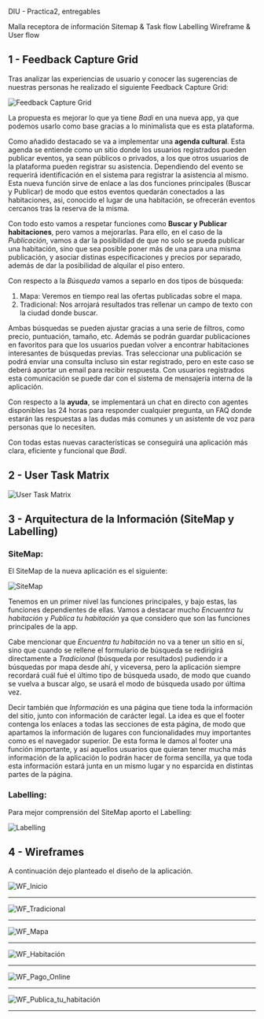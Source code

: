 DIU - Practica2, entregables

Malla receptora de información 
Sitemap & Task flow 
Labelling 
Wireframe & User flow 


1 - Feedback Capture Grid
-----

Tras analizar las experiencias de usuario y conocer las sugerencias de nuestras personas he realizado el siguiente Feedback Capture Grid:

![Feedback Capture Grid](https://github.com/Jovalga/DIU20/blob/master/P2/Feedback%20Capture%20Grid.jpg "Feedback Capture Grid")

La propuesta es mejorar lo que ya tiene *Badi* en una nueva app, ya que podemos usarlo como base gracias a lo minimalista que es esta plataforma.

Como añadido destacado se va a implementar una **agenda cultural**. Esta agenda se entiende como un sitio donde los usuarios registrados pueden publicar eventos, ya sean públicos o privados, a los que otros usuarios de la plataforma pueden registrar su asistencia. Dependiendo del evento se requerirá identificación en el sistema para registrar la asistencia al mismo.
Esta nueva función sirve de enlace a las dos funciones principales (Buscar y Publicar) de modo que estos eventos quedarán conectados a las habitaciones, asi, conocido el lugar de una habitación, se ofrecerán eventos cercanos tras la reserva de la misma.

Con todo esto vamos a respetar funciones como **Buscar y Publicar habitaciones**, pero vamos a mejorarlas. Para ello, en el caso de la *Publicación*, vamos a dar la posibilidad de que no solo se pueda publicar una habitación, sino que sea posible poner más de una para una misma publicación, y asociar distinas especificaciones y precios por separado, además de dar la posibilidad de alquilar el piso entero.

Con respecto a la *Búsqueda* vamos a separlo en dos tipos de búsqueda:
<ol>
  <li>Mapa: Veremos en tiempo real las ofertas publicadas sobre el mapa.</li>
  <li>Tradicional: Nos arrojará resultados tras rellenar un campo de texto con la ciudad donde buscar.</li>
 </ol>

Ambas búsquedas se pueden ajustar gracias a una serie de filtros, como precio, puntuación, tamaño, etc. Además se podrán guardar publicaciones en favoritos para que los usuarios puedan volver a encontrar habitaciones interesantes de búsquedas previas. Tras seleccionar una publicación se podrá enviar una consulta incluso sin estar registrado, pero en este caso se deberá aportar un email para recibir respuesta. Con usuarios registrados esta comunicación se puede dar con el sistema de mensajería interna de la aplicación.

Con respecto a la **ayuda**, se implementará un chat en directo con agentes disponibles las 24 horas para responder cualquier pregunta, un FAQ donde estarán las respuestas a las dudas más comunes y un asistente de voz para personas que lo necesiten.

Con todas estas nuevas características se conseguirá una aplicación más clara, eficiente y funcional que *Badi*.

2 - User Task Matrix
-----

![User Task Matrix](https://github.com/Jovalga/DIU20/blob/master/P2/User%20Task%20Matrix.jpg "User Task Matrix")

3 - Arquitectura de la Información (SiteMap y Labelling)
-----

### SiteMap:
El SiteMap de la nueva aplicación es el siguiente:

![SiteMap](https://github.com/Jovalga/DIU20/blob/master/P2/Sitemap.jpg "SiteMap")

Tenemos en un primer nivel las funciones principales, y bajo estas, las funciones dependientes de ellas. Vamos a destacar mucho *Encuentra tu habitación* y *Publica tu habitación* ya que considero que son las funciones principales de la app.

Cabe mencionar que *Encuentra tu habitación* no va a tener un sitio en sí, sino que cuando se rellene el formulario de búsqueda se redirigirá directamente a *Tradicional* (búsqueda por resultados) pudiendo ir a búsquedas por mapa desde ahí, y viceversa, pero la aplicación siempre recordará cuál fué el último tipo de búsqueda usado, de modo que cuando se vuelva a buscar algo, se usará el modo de búsqueda usado por última vez.

Decir también que *Información* es una página que tiene toda la información del sitio, junto con información de carácter legal. La idea es que el footer contenga los enlaces a todas las secciones de esta página, de modo que apartamos la información de lugares con funcionalidades muy importantes como es el navegador superior. De esta forma le damos al footer una función importante, y así aquellos usuarios que quieran tener mucha más información de la aplicación lo podrán hacer de forma sencilla, ya que toda esta información estará junta en un mismo lugar y no esparcida en distintas partes de la página.

### Labelling:

Para mejor comprensión del SiteMap aporto el Labelling:

![Labelling](https://github.com/Jovalga/DIU20/blob/master/P2/Labelling.jpg "Labelling")


4 - Wireframes
-----

A continuación dejo planteado el diseño de la aplicación.

![WF_Inicio](https://github.com/Jovalga/DIU20/blob/master/P2/Wireframe/Inicio.jpg "WF_Inicio")
***
![WF_Tradicional](https://github.com/Jovalga/DIU20/blob/master/P2/Wireframe/Tradicional.jpg "WF_Tradicional")
***
![WF_Mapa](https://github.com/Jovalga/DIU20/blob/master/P2/Wireframe/Mapa.jpg "WF_Mapa")
***
![WF_Habitación](https://github.com/Jovalga/DIU20/blob/master/P2/Wireframe/Habitaci%C3%B3n.jpg "WF_Habitación")
***
![WF_Pago_Online](https://github.com/Jovalga/DIU20/blob/master/P2/Wireframe/Pago%20Online.jpg "WF_Pago_Online")
***
![WF_Publica_tu_habitación](https://github.com/Jovalga/DIU20/blob/master/P2/Wireframe/Publica%20tu%20habitaci%C3%B3n.jpg "WF_Publica_tu_habitación")
***
